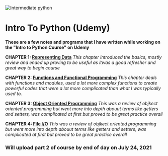 ![Intermediate python](https://user-images.githubusercontent.com/86697301/126861711-681f33d2-c0ff-4b22-b7a5-020c5770e6bc.png)


# Intro To Python (Udemy)
**These are a few notes and programs that I have written while working on the "Intro to Python Course" on Udemy**

**CHAPTER 1: [Representing Data](https://github.com/Darrenrodricks/IntermediatePythonNanodegree/tree/main/RepresentingData)** 
  *This chapter introduced the basics, mostly review and ended up proving to be useful as itwas a good refresher and great way to begin course*
  
  
**CHAPTER 2: [Functions and Functional Programming](https://github.com/Darrenrodricks/IntermediatePythonNanodegree/tree/main/FunctionsAndFunctionalProgramming)**
*This chapter deals with functions and modules, used a lot more complex functions to create powerful codes that were a lot more complicated than what I was typically used to.*


**CHAPTER 3: [Object Oriented Programming](https://github.com/Darrenrodricks/IntermediatePythonNanodegree/tree/main/ObjectOrientedProgramming)**
*This was a review of objkect oriented programming but went more into depth abouut terms like getters and setters, was complicated at first but proved to be great practice overall*

**CHAPTER 4: [File I/O](https://github.com/Darrenrodricks/IntermediatePythonNanodegree/tree/main/ObjectOrientedProgramming)**
*This was a review of objkect oriented programming but went more into depth abouut terms like getters and setters, was complicated at first but proved to be great practice overall*

### Will upload part 2 of course by end of day on July 24, 2021
